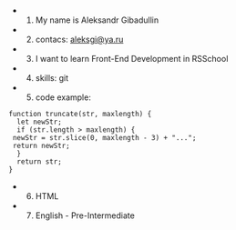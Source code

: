 * 1. My name is Aleksandr Gibadullin
* 2. contacs:
aleksgi@ya.ru
* 3. I want to learn Front-End Development in RSSchool
* 4. skills: git
* 5. code example:
```
function truncate(str, maxlength) {
  let newStr;
  if (str.length > maxlength) {
 newStr = str.slice(0, maxlength - 3) + "...";
 return newStr;
  }
  return str;
}
```
* 6. HTML
* 7. English - Pre-Intermediate